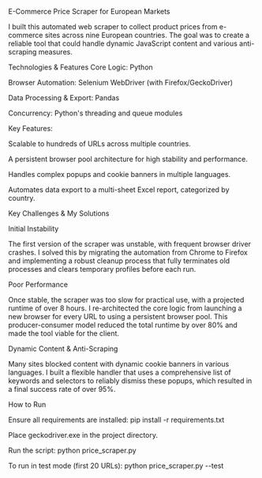 E-Commerce Price Scraper for European Markets

I built this automated web scraper to collect product prices from e-commerce sites across nine European countries. The goal was to create a reliable tool that could handle dynamic JavaScript content and various anti-scraping measures.

Technologies & Features
Core Logic: Python

Browser Automation: Selenium WebDriver (with Firefox/GeckoDriver)

Data Processing & Export: Pandas

Concurrency: Python's threading and queue modules

Key Features:

Scalable to hundreds of URLs across multiple countries.

A persistent browser pool architecture for high stability and performance.

Handles complex popups and cookie banners in multiple languages.

Automates data export to a multi-sheet Excel report, categorized by country.

Key Challenges & My Solutions

Initial Instability

The first version of the scraper was unstable, with frequent browser driver crashes. I solved this by migrating the automation from Chrome to Firefox and implementing a robust cleanup process that fully terminates old processes and clears temporary profiles before each run.

Poor Performance

Once stable, the scraper was too slow for practical use, with a projected runtime of over 8 hours. I re-architected the core logic from launching a new browser for every URL to using a persistent browser pool. This producer-consumer model reduced the total runtime by over 80% and made the tool viable for the client.

Dynamic Content & Anti-Scraping

Many sites blocked content with dynamic cookie banners in various languages. I built a flexible handler that uses a comprehensive list of keywords and selectors to reliably dismiss these popups, which resulted in a final success rate of over 95%.

How to Run

Ensure all requirements are installed: pip install -r requirements.txt

Place geckodriver.exe in the project directory.

Run the script: python price_scraper.py

To run in test mode (first 20 URLs): python price_scraper.py --test
